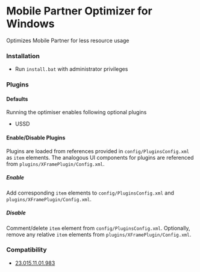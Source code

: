 # Mobile Partner Optimizer for Windows #
Optimizes Mobile Partner for less resource usage

### Installation ###

* Run `install.bat` with administrator privileges

### Plugins ###

#### Defaults ####
Running the optimiser enables following optional plugins
* USSD

#### Enable/Disable Plugins ####
Plugins are loaded from references provided in `config/PluginsConfig.xml` as `item` elements.
The analogous UI components for plugins are referenced from `plugins/XFramePlugin/Config.xml`.

##### Enable #####
Add corresponding `item` elements to `config/PluginsConfig.xml` and `plugins/XFramePlugin/Config.xml`.

##### Disable #####
Comment/delete `item` element from `config/PluginsConfig.xml`. Optionally, remove any relative `item` elements from `plugins/XFramePlugin/Config.xml`.

### Compatibility ###
* [23.015.11.01.983](http://download-c1.huawei.com/download/downloadCenter?downloadId=55222&version=175478&siteCode=)
